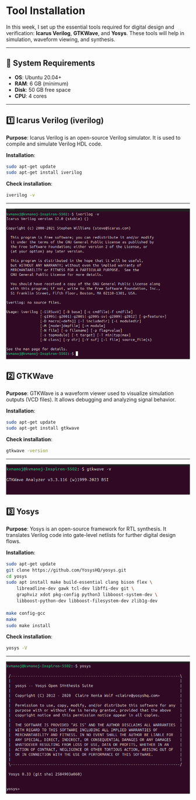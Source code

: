 
# Tool Installation

In this week, I set up the essential tools required for digital design and verification: **Icarus Verilog**, **GTKWave**, and **Yosys**. These tools will help in simulation, waveform viewing, and synthesis.

---

## 🔧 System Requirements

* **OS**: Ubuntu 20.04+
* **RAM**: 6 GB (minimum)
* **Disk**: 50 GB free space
* **CPU**: 4 cores

---

## 1️⃣ Icarus Verilog (iverilog)

**Purpose**:
Icarus Verilog is an open-source Verilog simulator. It is used to compile and simulate Verilog HDL code.

**Installation**:

```bash
sudo apt-get update
sudo apt-get install iverilog
```

**Check installation**:

```bash
iverilog -v
```

---
![Alt Text](Images/Iverilog_Installation.png)

## 2️⃣ GTKWave

**Purpose**:
GTKWave is a waveform viewer used to visualize simulation outputs (VCD files). It allows debugging and analyzing signal behavior.

**Installation**:

```bash
sudo apt-get update
sudo apt-get install gtkwave
```

**Check installation**:

```bash
gtkwave -version
```

---

![Alt Text](Images/GTK_Wave_Installation.png)

## 3️⃣ Yosys

**Purpose**:
Yosys is an open-source framework for RTL synthesis. It translates Verilog code into gate-level netlists for further digital design flows.

**Installation**:

```bash
sudo apt-get update
git clone https://github.com/YosysHQ/yosys.git
cd yosys
sudo apt install make build-essential clang bison flex \
    libreadline-dev gawk tcl-dev libffi-dev git \
    graphviz xdot pkg-config python3 libboost-system-dev \
    libboost-python-dev libboost-filesystem-dev zlib1g-dev

make config-gcc
make
sudo make install
```

**Check installation**:

```bash
yosys -V
```

---

![Alt Text](Images/Yosys_Installation.png)


